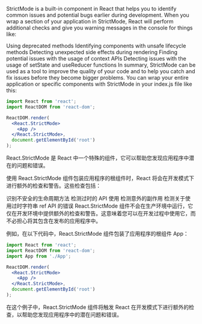 StrictMode is a built-in component in React that helps you to identify common issues and potential bugs earlier during development. When you wrap a section of your application in StrictMode, React will perform additional checks and give you warning messages in the console for things like:

Using deprecated methods
Identifying components with unsafe lifecycle methods
Detecting unexpected side effects during rendering
Finding potential issues with the usage of context APIs
Detecting issues with the usage of setState and useReducer functions
In summary, StrictMode can be used as a tool to improve the quality of your code and to help you catch and fix issues before they become bigger problems. You can wrap your entire application or specific components with StrictMode in your index.js file like this:

```jsx
import React from 'react';
import ReactDOM from 'react-dom';

ReactDOM.render(
  <React.StrictMode>
    <App />
  </React.StrictMode>,
  document.getElementById('root')
);
```

React.StrictMode 是 React 中一个特殊的组件，它可以帮助您发现应用程序中潜在的问题和错误。

使用 React.StrictMode 组件包装应用程序的根组件时，React 将会在开发模式下进行额外的检查和警告。这些检查包括：

识别不安全的生命周期方法
检测过时的 API 使用
检测意外的副作用
检测关于使用过时字符串 ref API 的错误
React.StrictMode 组件不会在生产环境中运行，它仅在开发环境中提供额外的检查和警告。这意味着您可以在开发过程中使用它，而不必担心将其包含在发布的应用程序中。

例如，在以下代码中，React.StrictMode 组件包装了应用程序的根组件 App：

```jsx
import React from 'react';
import ReactDOM from 'react-dom';
import App from './App';

ReactDOM.render(
  <React.StrictMode>
    <App />
  </React.StrictMode>,
  document.getElementById('root')
);
```

在这个例子中，React.StrictMode 组件将触发 React 在开发模式下进行额外的检查，以帮助您发现应用程序中的潜在问题和错误。